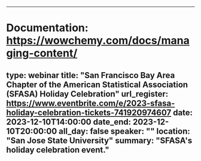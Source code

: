 
---
# Documentation: https://wowchemy.com/docs/managing-content/
type: webinar
title: "San Francisco Bay Area Chapter of the American Statistical Association (SFASA) Holiday Celebration"
url_register: https://www.eventbrite.com/e/2023-sfasa-holiday-celebration-tickets-741920974607
date: 2023-12-10T14:00:00
date_end: 2023-12-10T20:00:00
all_day: false
speaker: ""
location: "San Jose State University"
summary: "SFASA's holiday celebration event."
---
